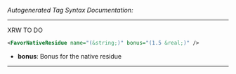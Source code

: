 <!-- THIS IS AN AUTOGENERATED FILE: Don't edit it directly, instead change the schema definition in the code itself. -->

_Autogenerated Tag Syntax Documentation:_

---
XRW TO DO

```xml
<FavorNativeResidue name="(&string;)" bonus="(1.5 &real;)" />
```

-   **bonus**: Bonus for the native residue

---
